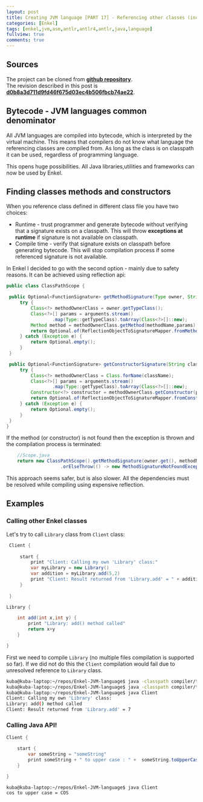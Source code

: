 ```yaml
---
layout: post
title: Creating JVM language [PART 17] - Referencing other classes (including Java API)
categories: [Enkel]
tags: [enkel,jvm,asm,antlr,antlr4,antlr,java,language]
fullview: true
comments: true
---
```

## Sources

The project can be cloned from **[github repository](https://github.com/JakubDziworski/Enkel-JVM-language)**.  
The revision described in this post is **[d0b8a3d711d9fd46f675d03ec4b506fbcb74ae22](https://github.com/JakubDziworski/Enkel-JVM-language/tree/d0b8a3d711d9fd46f675d03ec4b506fbcb74ae22)**.

## Bytecode - JVM languages common denominator

All JVM languages are compiled into bytecode, which is interpreted by the virtual machine.
This means that compilers do not know what language the referencing classes are compiled from. As long as the class is on
classpath it can be used, regardless of programming language.

This opens huge possibilities. All Java libraries,utilities and frameworks
can now be used by Enkel.

## Finding classes methods and constructors  

When you reference class defined in different class file you have two choices:

 * Runtime - trust programmer and generate bytecode without verifying that a signature exists on a classpath. 
 This will throw **exceptions at runtime** if signature is not available on classpath.
 * Compile time - verify that signature exists on classpath before generating bytecode. This will stop
 compilation process if some referenced signature is not available.
 
 In Enkel I decided to go with the second option - mainly due to safety reasons.
 It can be achieved using reflection api:
 
```java
public class ClassPathScope {

 public Optional<FunctionSignature> getMethodSignature(Type owner, String methodName, List<Type> arguments) {
     try {
         Class<?> methodOwnerClass = owner.getTypeClass();
         Class<?>[] params = arguments.stream()
                 .map(Type::getTypeClass).toArray(Class<?>[]::new);
         Method method = methodOwnerClass.getMethod(methodName,params);
         return Optional.of(ReflectionObjectToSignatureMapper.fromMethod(method));
     } catch (Exception e) {
         return Optional.empty();
     }
 }

 public Optional<FunctionSignature> getConstructorSignature(String className, List<Type> arguments) {
     try {
         Class<?> methodOwnerClass = Class.forName(className);
         Class<?>[] params = arguments.stream()
                 .map(Type::getTypeClass).toArray(Class<?>[]::new);
         Constructor<?> constructor = methodOwnerClass.getConstructor(params);
         return Optional.of(ReflectionObjectToSignatureMapper.fromConstructor(constructor));
     } catch (Exception e) {
         return Optional.empty();
     }
 }
}
```

If the method (or constructor) is not found then the exception is thrown and 
the compilation process is terminated:

```java
    //Scope.java
    return new ClassPathScope().getMethodSignature(owner.get(), methodName, argumentsTypes)
                    .orElseThrow(() -> new MethodSignatureNotFoundException(this,methodName,arguments));
```

This approach seems safer, but is also slower. All the dependencies must be resolved
while compiling using expensive reflection.

## Examples

### Calling other Enkel classes 

Let's try to call ```Library``` class from ```Client``` class:

```java
 Client {
 
     start {
         print "Client: Calling my own 'Library' class:"
         var myLibrary = new Library()
         var addition = myLibrary.add(5,2)
         print "Client: Result returned from 'Library.add' = " + addition
     }
 
 }
```

```java
Library {

    int add(int x,int y) {
        print "Library: add() method called"
        return x+y
    }

}
```

First we need to compile ```Library``` (no multiple files compilation is supported so far).
If we did not do this the ```Client``` compilation would fail due to unresolved reference
to ```Library``` class.


```bash
kuba@kuba-laptop:~/repos/Enkel-JVM-language$ java -classpath compiler/target/compiler-1.0-SNAPSHOT-jar-with-dependencies.jar:. com.kubadziworski.compiler.Compiler EnkelExamples/ClassPathCalls/Library.enk 
kuba@kuba-laptop:~/repos/Enkel-JVM-language$ java -classpath compiler/target/compiler-1.0-SNAPSHOT-jar-with-dependencies.jar:. com.kubadziworski.compiler.Compiler EnkelExamples/ClassPathCalls/Client.enk 
kuba@kuba-laptop:~/repos/Enkel-JVM-language$ java Client 
Client: Calling my own 'Library' class:
Library: add() method called
Client: Result returned from 'Library.add' = 7
```

### Calling Java API!

```java
Client {

    start {
        var someString = "someString"
        print someString + " to upper case : " +  someString.toUpperCase()
    }

}
```

```bash
kuba@kuba-laptop:~/repos/Enkel-JVM-language$ java Client 
cos to upper case = COS
```


